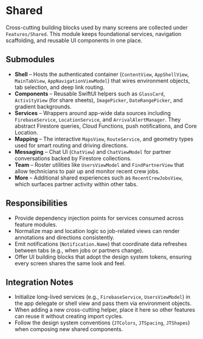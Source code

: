 # Shared

Cross-cutting building blocks used by many screens are collected under `Features/Shared`. This module keeps foundational services, navigation scaffolding, and reusable UI components in one place.

## Submodules

- **Shell** – Hosts the authenticated container (`ContentView`, `AppShellView`, `MainTabView`, `AppNavigationViewModel`) that wires environment objects, tab selection, and deep link routing.
- **Components** – Reusable SwiftUI helpers such as `GlassCard`, `ActivityView` (for share sheets), `ImagePicker`, `DateRangePicker`, and gradient backgrounds.
- **Services** – Wrappers around app-wide data sources including `FirebaseService`, `LocationService`, and `ArrivalAlertManager`. They abstract Firestore queries, Cloud Functions, push notifications, and Core Location.
- **Mapping** – The interactive `MapsView`, `RouteService`, and geometry types used for smart routing and driving directions.
- **Messaging** – Chat UI (`ChatView`) and `ChatViewModel` for partner conversations backed by Firestore collections.
- **Team** – Roster utilities like `UsersViewModel` and `FindPartnerView` that allow technicians to pair up and monitor recent crew jobs.
- **More** – Additional shared experiences such as `RecentCrewJobsView`, which surfaces partner activity within other tabs.

## Responsibilities

- Provide dependency injection points for services consumed across feature modules.
- Normalize map and location logic so job-related views can render annotations and directions consistently.
- Emit notifications (`Notification.Name`) that coordinate data refreshes between tabs (e.g., when jobs or partners change).
- Offer UI building blocks that adopt the design system tokens, ensuring every screen shares the same look and feel.

## Integration Notes

- Initialize long-lived services (e.g., `FirebaseService`, `UsersViewModel`) in the app delegate or shell view and pass them via environment objects.
- When adding a new cross-cutting helper, place it here so other features can reuse it without creating import cycles.
- Follow the design system conventions (`JTColors`, `JTSpacing`, `JTShapes`) when composing new shared components.
